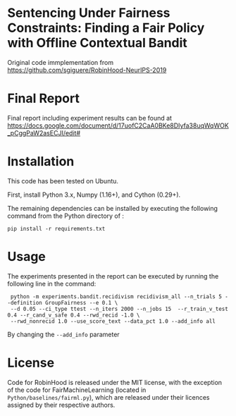 # Sentencing Under Fairness Constraints: Finding a Fair Policy with Offline Contextual Bandit

Original code immplementation from https://github.com/sgiguere/RobinHood-NeurIPS-2019

# Final Report

Final report including experiment results can be found at https://docs.google.com/document/d/17uofC2CaA0BKe8DIyfa38uqWqWOK_pCggPaW2asECJI/edit#

# Installation

This code has been tested on Ubuntu.

First, install Python 3.x, Numpy (1.16+), and Cython (0.29+).

The remaining dependencies can be installed by executing the following command from the Python directory of : 

	pip install -r requirements.txt

# Usage

The experiments presented in the report can be executed by running the following line in the command:

     python -m experiments.bandit.recidivism recidivism_all --n_trials 5 --definition GroupFairness --e 0.1 \
     --d 0.05 --ci_type ttest --n_iters 2000 --n_jobs 15  --r_train_v_test 0.4 --r_cand_v_safe 0.4 --rwd_recid -1.0 \
     --rwd_nonrecid 1.0 --use_score_text --data_pct 1.0 --add_info all
     
By changing the `--add_info` parameter 


# License

Code for RobinHood is released under the MIT license, with the exception of the code for FairMachineLearning (located in `Python/baselines/fairml.py`), which are released under their licences assigned by their respective authors.
